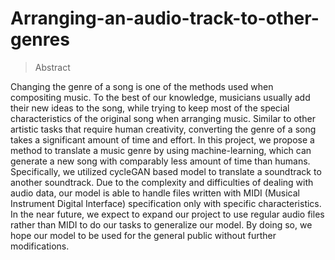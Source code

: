 # Arranging-an-audio-track-to-other-genres

> Abstract

Changing the genre of a song is one of the methods used when compositing music. To the best of our knowledge, musicians usually add their new ideas to the song, while trying
to keep most of the special characteristics of the original song when arranging music. Similar to other artistic tasks that require human creativity, converting the genre of a song takes a significant amount of time and effort. In this project, we propose a method to translate a music genre by using machine-learning, which can generate a new song with
comparably less amount of time than humans. Specifically, we utilized cycleGAN based model to translate a soundtrack to another soundtrack.
Due to the complexity and difficulties of dealing with audio data, our model is able to handle files written with MIDI (Musical Instrument Digital Interface) specification only with specific characteristics. In the near future, we expect to expand our project to use regular audio files rather than MIDI to do our tasks to generalize our model. By doing so, we hope our model to be used for the general public without further modifications.
